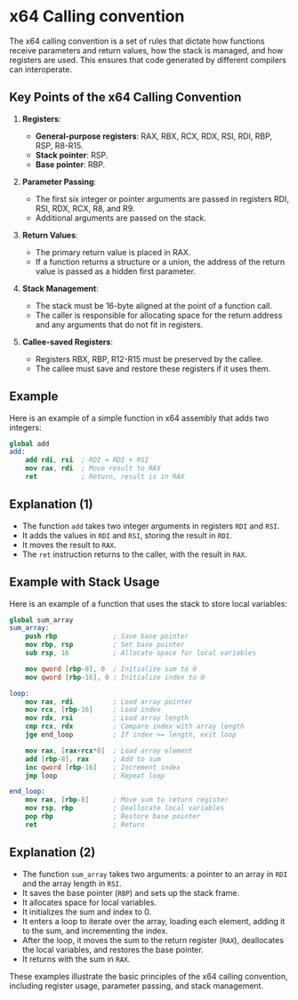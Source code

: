 # x64 Calling convention

The x64 calling convention is a set of rules that dictate how functions receive parameters and return values, how the stack is managed, and how registers are used. This ensures that code generated by different compilers can interoperate.

## Key Points of the x64 Calling Convention

1. **Registers**:
    - **General-purpose registers**: RAX, RBX, RCX, RDX, RSI, RDI, RBP, RSP, R8-R15.
    - **Stack pointer**: RSP.
    - **Base pointer**: RBP.

2. **Parameter Passing**:
    - The first six integer or pointer arguments are passed in registers RDI, RSI, RDX, RCX, R8, and R9.
    - Additional arguments are passed on the stack.

3. **Return Values**:
    - The primary return value is placed in RAX.
    - If a function returns a structure or a union, the address of the return value is passed as a hidden first parameter.

4. **Stack Management**:
    - The stack must be 16-byte aligned at the point of a function call.
    - The caller is responsible for allocating space for the return address and any arguments that do not fit in registers.

5. **Callee-saved Registers**:
    - Registers RBX, RBP, R12-R15 must be preserved by the callee.
    - The callee must save and restore these registers if it uses them.

## Example

Here is an example of a simple function in x64 assembly that adds two integers:

```nasm
global add
add:
    add rdi, rsi  ; RDI = RDI + RSI
    mov rax, rdi  ; Move result to RAX
    ret           ; Return, result is in RAX
```

## Explanation (1)

- The function `add` takes two integer arguments in registers `RDI` and `RSI`.
- It adds the values in `RDI` and `RSI`, storing the result in `RDI`.
- It moves the result to `RAX`.
- The `ret` instruction returns to the caller, with the result in `RAX`.

## Example with Stack Usage

Here is an example of a function that uses the stack to store local variables:

```nasm
global sum_array
sum_array:
    push rbp              ; Save base pointer
    mov rbp, rsp          ; Set base pointer
    sub rsp, 16           ; Allocate space for local variables

    mov qword [rbp-8], 0  ; Initialize sum to 0
    mov qword [rbp-16], 0 ; Initialize index to 0

loop:
    mov rax, rdi          ; Load array pointer
    mov rcx, [rbp-16]     ; Load index
    mov rdx, rsi          ; Load array length
    cmp rcx, rdx          ; Compare index with array length
    jge end_loop          ; If index >= length, exit loop

    mov rax, [rax+rcx*8]  ; Load array element
    add [rbp-8], rax      ; Add to sum
    inc qword [rbp-16]    ; Increment index
    jmp loop              ; Repeat loop

end_loop:
    mov rax, [rbp-8]      ; Move sum to return register
    mov rsp, rbp          ; Deallocate local variables
    pop rbp               ; Restore base pointer
    ret                   ; Return
```

## Explanation (2)

- The function `sum_array` takes two arguments: a pointer to an array in `RDI` and the array length in `RSI`.
- It saves the base pointer (`RBP`) and sets up the stack frame.
- It allocates space for local variables.
- It initializes the sum and index to 0.
- It enters a loop to iterate over the array, loading each element, adding it to the sum, and incrementing the index.
- After the loop, it moves the sum to the return register (`RAX`), deallocates the local variables, and restores the base pointer.
- It returns with the sum in `RAX`.

These examples illustrate the basic principles of the x64 calling convention, including register usage, parameter passing, and stack management.